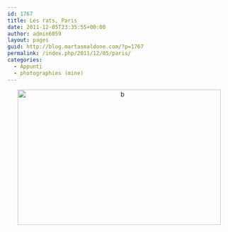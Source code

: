```yaml
---
id: 1767
title: Les rats, Paris
date: 2011-12-05T23:35:55+00:00
author: admin6059
layout: pages
guid: http://blog.martasmaldone.com/?p=1767
permalink: /index.php/2011/12/05/paris/
categories:
  - Appunti
  - photographies (mine)
---
```

<p style="text-align: center;">
  <a href="http://blog.martasmaldone.eu/wp-content/uploads/2011/12/b1.jpg"><img class="aligncenter size-full wp-image-1800" title="b" src="http://blog.martasmaldone.eu/wp-content/uploads/2011/12/b1.jpg" alt="b" width="459" height="306" srcset="http://blog.martasmaldone.eu/wp-content/uploads/2011/12/b1.jpg 567w, http://blog.martasmaldone.eu/wp-content/uploads/2011/12/b1-300x200.jpg 300w" sizes="(max-width: 459px) 100vw, 459px" /></a>
</p>

<p style="text-align: center;">
  <p style="text-align: center;">